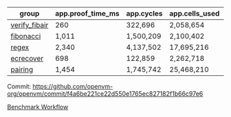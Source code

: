 | group | app.proof_time_ms | app.cycles | app.cells_used | leaf.proof_time_ms | leaf.cycles | leaf.cells_used |
| -- | -- | -- | -- | -- | -- | -- |
| [verify_fibair](https://github.com/openvm-org/openvm/blob/benchmark-results/benchmarks-pr/2168/verify_fibair-f4a6be221ce22d550e1765ec827182f1b66c97e6.md) | 260 |  322,696 |  2,058,654 |- | - | - |
| [fibonacci](https://github.com/openvm-org/openvm/blob/benchmark-results/benchmarks-pr/2168/fibonacci-f4a6be221ce22d550e1765ec827182f1b66c97e6.md) | 1,011 |  1,500,209 |  2,100,402 |- | - | - |
| [regex](https://github.com/openvm-org/openvm/blob/benchmark-results/benchmarks-pr/2168/regex-f4a6be221ce22d550e1765ec827182f1b66c97e6.md) | 2,340 |  4,137,502 |  17,695,216 |- | - | - |
| [ecrecover](https://github.com/openvm-org/openvm/blob/benchmark-results/benchmarks-pr/2168/ecrecover-f4a6be221ce22d550e1765ec827182f1b66c97e6.md) | 698 |  122,859 |  2,262,718 |- | - | - |
| [pairing](https://github.com/openvm-org/openvm/blob/benchmark-results/benchmarks-pr/2168/pairing-f4a6be221ce22d550e1765ec827182f1b66c97e6.md) | 1,454 |  1,745,742 |  25,468,210 |- | - | - |


Commit: https://github.com/openvm-org/openvm/commit/f4a6be221ce22d550e1765ec827182f1b66c97e6

[Benchmark Workflow](https://github.com/openvm-org/openvm/actions/runs/18574097019)
